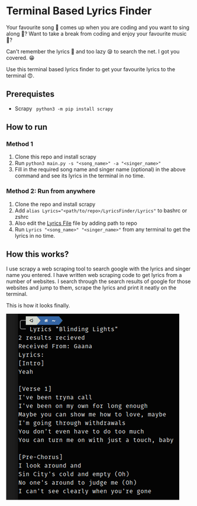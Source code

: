 # Terminal Based Lyrics Finder
Your favourite song 🎵 comes up when you are coding and you want to sing along 	:star_struck:?
Want to take a break from coding and enjoy your favourite music 🎵?

Can't remember the lyrics :grimacing: and too lazy 😪 to search the net. I got you covered. 	:grin:

Use this terminal based lyrics finder to get your favourite lyrics to the terminal :heart_eyes:. 

## Prerequistes
- Scrapy
  ` python3 -m pip install scrapy`

## How to run
### Method 1
1. Clone this repo and install scrapy
2. Run `python3 main.py -s "<song_name>" -a "<singer_name>"`
3. Fill in the required song name and singer name (optional) in the above command and see its lyrics in the terminal in no time. 

### Method 2: Run from anywhere
1. Clone the repo and install scrapy
2. Add `alias Lyrics="<path/to/repo>/LyricsFinder/Lyrics"` to bashrc or zshrc
3. Also edit the [Lyrics File](Lyrics) file by adding path to repo 
4. Run `Lyrics "<song_name>" "<singer_name>"` from any terminal to get the lyrics in no time.

## How this works?
I use scrapy a web scraping tool to search google with the lyrics and singer name you entered. I have written web scraping code to get lyrics from a number of websites. I search through the search results of google for those websites and jump to them, scrape the lyrics and print it neatly on the terminal. 

This is how it looks finally. 

![](assets/img.png)
